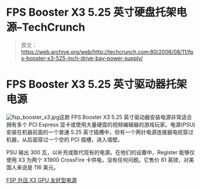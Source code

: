 # FPS Booster X3 5.25 英寸硬盘托架电源–TechCrunch

> 原文：<https://web.archive.org/web/http://techcrunch.com:80/2006/08/11/fps-booster-x3-525-inch-drive-bay-power-supply/>

# FPS Booster X3 5.25 英寸驱动器托架电源

![fsp_booster_x3.jpg](img/bfbb99cfe11fc642c8d5174fdb8b77ab.png)这款 FPS Booster X3 5.25 英寸驱动器安装电源非常适合拥有多个 PCI Express 显卡或使用大量硬盘的视频编辑器的游戏玩家。电源(PSU)安装在机器前面的一个普通 5.25 英寸插槽中，但有一个两针电源连接器电缆穿过机器，从后面穿过一个空的 PCI 插槽，进入墙壁。

PSU 输出 300 瓦，以补充或取代现有的电源。在他们的设置中，Register 能够仅使用 X3 为两个 X1900 CrossFire 卡供电，没有任何问题。它售价 61 英镑，对美国人来说是 116 美元。

[FSP 升压 X3 GPU 友好型电源](https://web.archive.org/web/20220731152619/http://www.reghardware.co.uk/2006/08/10/review_fsp_booster_x3/)